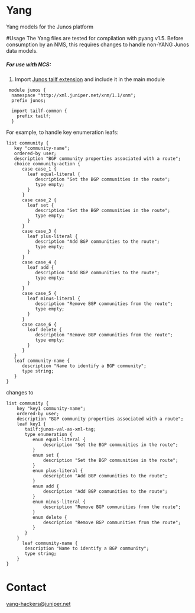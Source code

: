 # Yang
Yang models for the Junos platform

#Usage
The Yang files are tested for compilation with pyang v1.5. Before consumption by an NMS, this requires changes to handle non-YANG Junos data models.

##### For use with NCS:
1. Import [Junos tailf extension](https://github.com/tail-f-systems/JNC/blob/master/examples/2-junos/tailf-common.yang) and include it in the main module
```
 module junos {
  namespace "http://xml.juniper.net/xnm/1.1/xnm";
  prefix junos;

  import tailf-common {
    prefix tailf;
  }
```

For example, to handle key enumeration leafs:

```
list community {
   key "community-name";
   ordered-by user;
   description "BGP community properties associated with a route";
   choice community-action {
      case case_1 {
        leaf equal-literal {
           description "Set the BGP communities in the route";
           type empty;
        }
      }
      case case_2 {
        leaf set {
           description "Set the BGP communities in the route";
           type empty;
        }
      }
      case case_3 {
        leaf plus-literal {
           description "Add BGP communities to the route";
           type empty;
        }
      }
      case case_4 {
        leaf add {
           description "Add BGP communities to the route";
           type empty;
        }
      }
      case case_5 {
        leaf minus-literal {
           description "Remove BGP communities from the route";
           type empty;
        }
      }
      case case_6 {
        leaf delete {
           description "Remove BGP communities from the route";
           type empty;
        }
      }
   }
   leaf community-name {
      description "Name to identify a BGP community";
      type string;
   }
}
```

changes to

```
list community {
    key "key1 community-name";
    ordered-by user;
    description "BGP community properties associated with a route";
    leaf key1 {
       tailf:junos-val-as-xml-tag;
       type enumeration {
          enum equal-literal {
              description "Set the BGP communities in the route";
          }
          enum set {
              description "Set the BGP communities in the route";
          }
          enum plus-literal {
              description "Add BGP communities to the route";
          }
          enum add {
              description "Add BGP communities to the route";
          }
          enum minus-literal {
              description "Remove BGP communities from the route";
          }
          enum delete {
              description "Remove BGP communities from the route";
          }
       }
    }
	  leaf community-name {
       description "Name to identify a BGP community";
       type string;
    }
}
```


# Contact
yang-hackers@juniper.net
